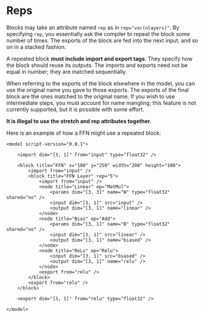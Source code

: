 # Reps

Blocks may take an attribute named `rep` as in `rep="var(nlayers)"`. By specifying `rep`, you essentially ask the compiler to repeat the block some number of times. The exports of the block are fed into the next input, and so on in a stacked fashion.

A repeated block **must include import and export tags**. They specify how the block should reuse its outputs. The imports and exports need not be equal in number; they are matched sequentially.

When referring to the exports of the block elsewhere in the model, you can use the original name you gave to those exports. The exports of the final block are the ones matched to the original name. If you wish to use intermediate steps, you must account for name mangling; this feature is not currently supported, but it is possible with some effort.

**It is illegal to use the stretch and rep attributes together.**

Here is an example of how a FFN might use a repeated block:

```
<model script-version="0.0.1">

    <import dim="[3, 1]" from="input" type="float32" />

    <block title="FFN" x="100" y="250" width="200" height="100">
        <import from="input" />
        <block title="FFN Layer" rep="5">
            <import from="input" />
            <node title="Linear" op="MatMul">
                <params dim="[3, 3]" name="W" type="float32" shared="no" />
                <input dim="[3, 1]" src="input" />
                <output dim="[3, 1]" name="linear" />
            </node>
            <node title="Bias" op="Add">
                <params dim="[3, 1]" name="B" type="float32" shared="no" />
                <input dim="[3, 1]" src="linear" />
                <output dim="[3, 1]" name="biased" />
            </node>
            <node title="ReLu" op="Relu">
                <input dim="[3, 1]" src="biased" />
                <output dim="[3, 1]" name="relu" />
            </node>
            <export from="relu" />
        </block>
        <export from="relu" />
    </block>

    <export dim="[3, 1]" from="relu" type="float32" />

</model>
```
